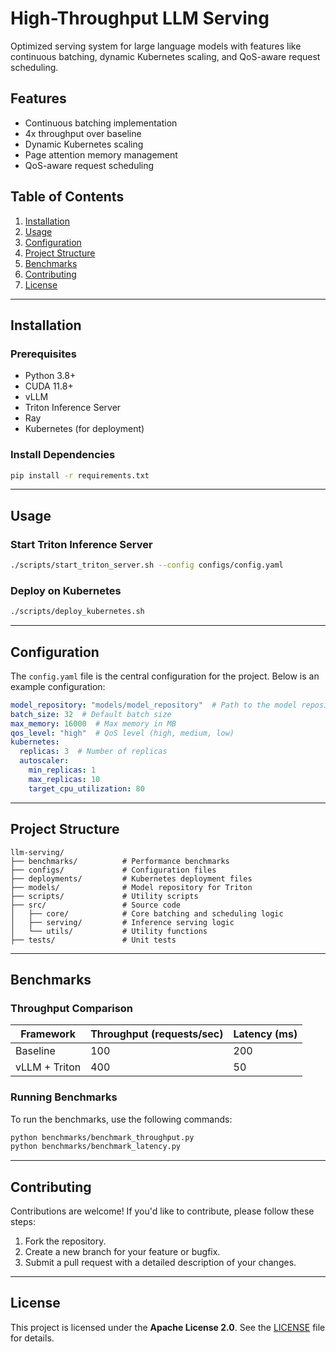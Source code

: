 # High-Throughput LLM Serving

Optimized serving system for large language models with features like continuous batching, dynamic Kubernetes scaling, and QoS-aware request scheduling.

## Features
- Continuous batching implementation
- 4x throughput over baseline
- Dynamic Kubernetes scaling
- Page attention memory management
- QoS-aware request scheduling

## Table of Contents
1. [Installation](#installation)
2. [Usage](#usage)
3. [Configuration](#configuration)
4. [Project Structure](#project-structure)
5. [Benchmarks](#benchmarks)
6. [Contributing](#contributing)
7. [License](#license)

---

## Installation

### Prerequisites
- Python 3.8+
- CUDA 11.8+
- vLLM
- Triton Inference Server
- Ray
- Kubernetes (for deployment)

### Install Dependencies
```bash
pip install -r requirements.txt
```

---

## Usage

### Start Triton Inference Server
```bash
./scripts/start_triton_server.sh --config configs/config.yaml
```

### Deploy on Kubernetes
```bash
./scripts/deploy_kubernetes.sh
```

---

## Configuration

The `config.yaml` file is the central configuration for the project. Below is an example configuration:

```yaml
model_repository: "models/model_repository"  # Path to the model repository
batch_size: 32  # Default batch size
max_memory: 16000  # Max memory in MB
qos_level: "high"  # QoS level (high, medium, low)
kubernetes:
  replicas: 3  # Number of replicas
  autoscaler:
    min_replicas: 1
    max_replicas: 10
    target_cpu_utilization: 80
```

---

## Project Structure

```
llm-serving/
├── benchmarks/          # Performance benchmarks
├── configs/             # Configuration files
├── deployments/         # Kubernetes deployment files
├── models/              # Model repository for Triton
├── scripts/             # Utility scripts
├── src/                 # Source code
│   ├── core/            # Core batching and scheduling logic
│   ├── serving/         # Inference serving logic
│   └── utils/           # Utility functions
├── tests/               # Unit tests
```

---

## Benchmarks

### Throughput Comparison
| Framework       | Throughput (requests/sec) | Latency (ms) |
|-----------------|---------------------------|--------------|
| Baseline        | 100                       | 200          |
| vLLM + Triton   | 400                       | 50           |

### Running Benchmarks
To run the benchmarks, use the following commands:

```bash
python benchmarks/benchmark_throughput.py
python benchmarks/benchmark_latency.py
```

---

## Contributing

Contributions are welcome! If you'd like to contribute, please follow these steps:
1. Fork the repository.
2. Create a new branch for your feature or bugfix.
3. Submit a pull request with a detailed description of your changes.

---

## License

This project is licensed under the **Apache License 2.0**. See the [LICENSE](LICENSE) file for details.
